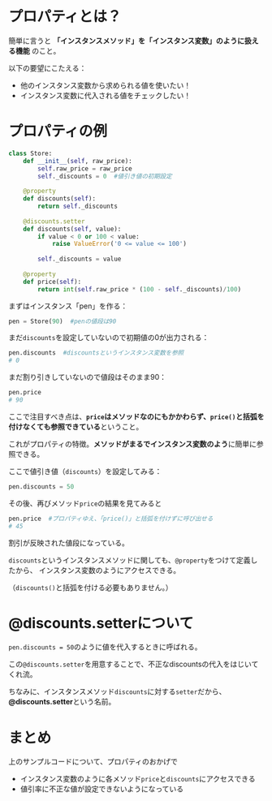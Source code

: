 # プロパティとは？

簡単に言うと **「インスタンスメソッド」を「インスタンス変数」のように扱える機能** のこと。

以下の要望にこたえる：
- 他のインスタンス変数から求められる値を使いたい！
- インスタンス変数に代入される値をチェックしたい！

# プロパティの例

```python
class Store:
    def __init__(self, raw_price):
        self.raw_price = raw_price
        self._discounts = 0  #値引き値の初期設定
        
    @property
    def discounts(self):
        return self._discounts
    
    @discounts.setter
    def discounts(self, value):
        if value < 0 or 100 < value:
            raise ValueError('0 <= value <= 100')
        
        self._discounts = value
        
    @property
    def price(self):
        return int(self.raw_price * (100 - self._discounts)/100)
```

まずはインスタンス「pen」を作る：

```python
pen = Store(90)  #penの値段は90
```

まだ`discounts`を設定していないので初期値の0が出力される：

```python
pen.discounts  #discountsというインスタンス変数を参照
# 0
```

まだ割り引きしていないので値段はそのまま90：

```python
pen.price
# 90
```

ここで注目すべき点は、**`price`はメソッドなのにもかかわらず、`price()`と括弧を付けなくても参照できている**ということ。

これがプロパティの特徴。**メソッドがまるでインスタンス変数のよう**に簡単に参照できる。

ここで値引き値（`discounts`）を設定してみる：

```python
pen.discounts = 50
```

その後、再びメソッド`price`の結果を見てみると

```python
pen.price  #プロパティゆえ、「price()」と括弧を付けずに呼び出せる
# 45
```

割引が反映された値段になっている。

`discounts`というインスタンスメソッドに関しても、`@property`をつけて定義したから、 インスタンス変数のようにアクセスできる。

（`discounts()`と括弧を付ける必要もありません。）

# @discounts.setterについて

`pen.discounts = 50`のように値を代入するときに呼ばれる。

この`@discounts.setter`を用意することで、不正なdiscountsの代入をはじいてくれ流。

ちなみに、インスタンスメソッド`discounts`に対する`setter`だから、**@discounts.setter**という名前。

# まとめ

上のサンプルコードについて、プロパティのおかげで

- インスタンス変数のように各メソッド`price`と`discounts`にアクセスできる
- 値引率に不正な値が設定できないようになっている

